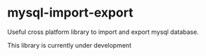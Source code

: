 mysql-import-export
===================
Useful cross platform library to import and export mysql database.

This library is currently under development
